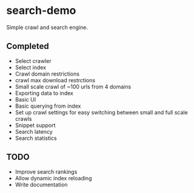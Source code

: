 # search-demo
Simple crawl and search engine.

## Completed
- Select crawler
- Select index
- Crawl domain restrictions
- crawl max download restrctions
- Small scale crawl of ~100 urls from 4 domains
- Exporting data to index
- Basic UI
- Basic querying from index
- Set up crawl settings for easy switching between small and full scale crawls
- Snippet support
- Search latency
- Search statistics

## TODO
- Improve search rankings
- Allow dynamic index reloading
- Write documentation